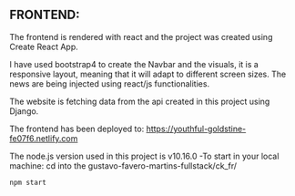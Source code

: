 ## FRONTEND:

The frontend is rendered with react and the project was created using Create React App.

I have used bootstrap4 to create the Navbar and the visuals, it is a responsive layout,
meaning that it will adapt to different screen sizes. The news are being injected using
react/js functionalities.

The website is fetching data from the api created in this project using Django.

The frontend has been deployed to:
https://youthful-goldstine-fe07f6.netlify.com

The node.js version used in this project is v10.16.0
-To start in your local machine:
cd into the gustavo-favero-martins-fullstack/ck_fr/
```bash
npm start
```
